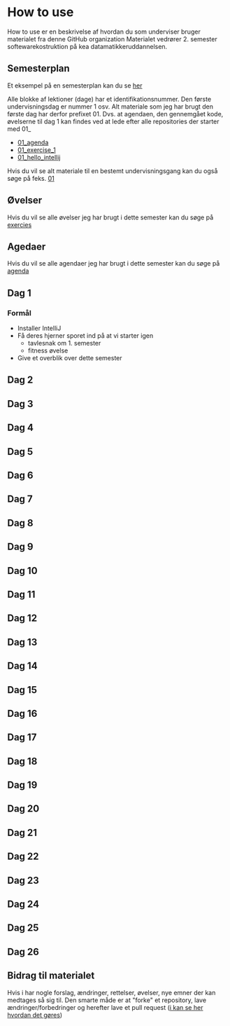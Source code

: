 # How to use

How to use er en beskrivelse af hvordan du som underviser bruger materialet fra denne GitHub organization
Materialet vedrører 2. semester softewarekostruktion på kea datamatikkeruddannelsen.

## Semesterplan
Et eksempel på en semesterplan kan du se [her](https://studentsadministration.github.io/)  

Alle blokke af lektioner (dage) har et identifikationsnummer. Den første undervisningsdag er nummer 1 osv. Alt materiale som jeg har brugt den første dag har derfor prefixet 01. Dvs. at agendaen, den gennemgået kode, øvelserne til dag 1 kan findes ved at lede efter alle repositories der starter med 01_     

* [01_agenda](https://github.com/StudentsAdministration/01_agenda)
* [01_exercise_1]()
* [01_hello_intellij]()

Hvis du vil se alt materiale til en bestemt undervisningsgang kan du også søge på feks. [01](https://github.com/StudentsAdministration?utf8=%E2%9C%93&q=01)

## Øvelser
Hvis du vil se alle øvelser jeg har brugt i dette semester kan du søge på [exercies](https://github.com/StudentsAdministration?utf8=✓&q=exercise&type=&language=)

## Agedaer

Hvis du vil se alle agendaer jeg har brugt i dette semester kan du søge på [agenda](https://github.com/StudentsAdministration?utf8=✓&q=agenda&type=&language=)

## Dag 1
### Formål
  * Installer IntelliJ
  * Få deres hjerner sporet ind på at vi starter igen
    * tavlesnak om 1. semester
    * fitness øvelse
  * Give et overblik over dette semester
## Dag 2
## Dag 3
## Dag 4
## Dag 5
## Dag 6
## Dag 7
## Dag 8
## Dag 9
## Dag 10
## Dag 11
## Dag 12
## Dag 13
## Dag 14
## Dag 15
## Dag 16
## Dag 17
## Dag 18
## Dag 19
## Dag 20
## Dag 21
## Dag 22
## Dag 23
## Dag 24
## Dag 25
## Dag 26


## Bidrag til materialet
Hvis i har nogle forslag, ændringer, rettelser, øvelser, nye emner der kan medtages så sig til. Den smarte måde er at "forke" et repository, lave ændringer/forbedringer og herefter lave et pull request ([i kan se her hvordan det gøres](https://help.github.com/articles/creating-a-pull-request-from-a-fork/))

